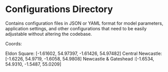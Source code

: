 # Configurations Directory

Contains configuration files in JSON or YAML format for model parameters, application settings, and other configurations that need to be easily adjustable without altering the codebase.

Coords:

Eldon Square: [-1.61602, 54.97397, -1.61426, 54.97482]
Central Newcastle: [-1.6226, 54.9719, -1.6058, 54.9808]
Newcastle & Gateshead :[-1.6534, 54.9310, -1.5487, 55.0209]